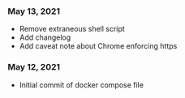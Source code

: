 ### May 13, 2021
- Remove extraneous shell script
- Add changelog
- Add caveat note about Chrome enforcing https

### May 12, 2021
- Initial commit of docker compose file
